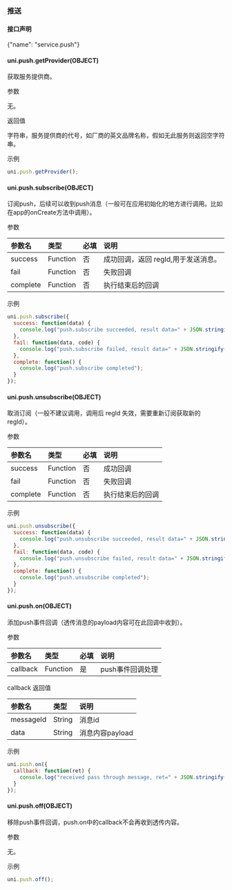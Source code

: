 ### 推送 

#### 接口声明

{"name": "service.push"}

#### uni.push.getProvider(OBJECT) 

获取服务提供商。

参数

无。

返回值

字符串，服务提供商的代号，如厂商的英文品牌名称，假如无此服务则返回空字符串。

示例
```javascript
uni.push.getProvider();
```

#### uni.push.subscribe(OBJECT)

订阅push，后续可以收到push消息（一般可在应用初始化的地方进行调用。比如在app的onCreate方法中调用）。

参数

|参数名|类型|必填|说明|
|:-|:-|:-|:-|
|success|Function|否|成功回调，返回 regId,用于发送消息。|
|fail|Function|否|失败回调|
|complete|Function|否|执行结束后的回调|

示例
```javascript
uni.push.subscribe({
  success: function(data) {
    console.log("push.subscribe succeeded, result data=" + JSON.stringify(data));
  },
  fail: function(data, code) {
    console.log("push.subscribe failed, result data=" + JSON.stringify(data) + ", code=" + code);
  },
  complete: function() {
    console.log("push.subscribe completed");
  }
});
```

#### uni.push.unsubscribe(OBJECT)

取消订阅（一般不建议调用，调用后 regId 失效，需要重新订阅获取新的 regId）。

参数

|参数名|类型|必填|说明|
|:-|:-|:-|:-|
|success|Function|否|成功回调|
|fail|Function|否|失败回调|
|complete|Function|否|执行结束后的回调|

示例
```javascript
uni.push.unsubscribe({
  success: function(data) {
    console.log("push.unsubscribe succeeded, result data=" + JSON.stringify(data));
  },
  fail: function(data, code) {
    console.log("push.unsubscribe failed, result data=" + JSON.stringify(data) + ", code=" + code);
  },
  complete: function() {
    console.log("push.unsubscribe completed");
  }
});
```

#### uni.push.on(OBJECT)

添加push事件回调（透传消息的payload内容可在此回调中收到）。

参数

|参数名|类型|必填|说明|
|:-|:-|:-|:-|
|callback|Function|是|push事件回调处理|

callback 返回值

|参数名|类型|说明|
|:-|:-|:-|
|messageId|String|消息id|
|data|String|消息内容payload|

示例
```javascript
uni.push.on({
  callback: function(ret) {
    console.log("received pass through message, ret=" + JSON.stringify(ret));
  }
});
```

#### uni.push.off(OBJECT)

移除push事件回调，push.on中的callback不会再收到透传内容。

参数

无。

示例
```javascript
uni.push.off();
```